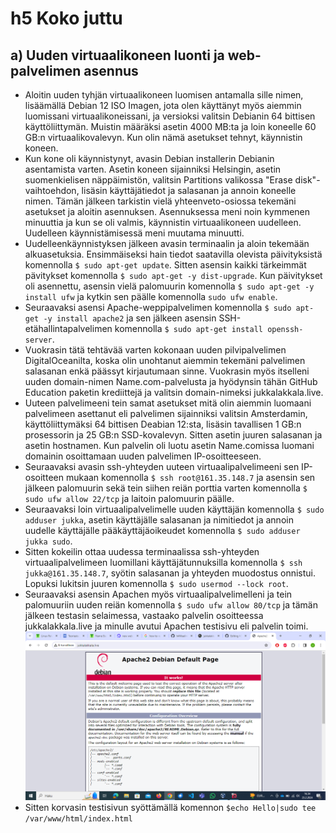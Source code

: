 # h5 Koko juttu
## a) Uuden virtuaalikoneen luonti ja web-palvelimen asennus
- Aloitin uuden tyhjän virtuaalikoneen luomisen antamalla sille nimen, lisäämällä Debian 12 ISO Imagen, jota olen käyttänyt myös aiemmin luomissani virtuaalikoneissani, ja versioksi valitsin
Debianin 64 bittisen käyttöliittymän. Muistin määräksi asetin 4000 MB:ta ja loin koneelle 60 GB:n virtuaalikovalevyn. Kun olin nämä asetukset tehnyt, käynnistin koneen.
- Kun kone oli käynnistynyt, avasin Debian installerin Debianin asentamista varten. Asetin koneen sijainniksi Helsingin, asetin suomenkielisen näppäimistön, valitsin Partitions valikossa
"Erase disk"-vaihtoehdon, lisäsin käyttäjätiedot ja salasanan ja annoin koneelle nimen. Tämän jälkeen tarkistin vielä yhteenveto-osiossa tekemäni asetukset ja aloitin asennuksen. Asennuksessa
meni noin kymmenen minuuttia ja kun se oli valmis, käynnistin virtuaalikoneen uudelleen. Uudelleen käynnistämisessä meni muutama minuutti.
- Uudelleenkäynnistyksen jälkeen avasin terminaalin ja aloin tekemään alkuasetuksia. Ensimmäiseksi hain tiedot saatavilla olevista päivityksistä komennolla
    ```$ sudo apt-get update```.
Sitten asensin kaikki tärkeimmät pävitykset komennolla
    ```$ sudo apt-get -y dist-upgrade```.
Kun päivitykset oli asennettu, asensin vielä palomuurin komennolla
    ```$ sudo apt-get -y install ufw``` ja kytkin sen päälle komennolla
    ```sudo ufw enable```.
- Seuraavaksi asensi Apache-weppipalvelimen komennolla
    ```$ sudo apt-get -y install apache2``` ja sen jälkeen asensin SSH-etähallintapalvelimen komennolla
    ```$ sudo apt-get install openssh-server```.
- Vuokrasin tätä tehtävää varten kokonaan uuden pilvipalvelimen DigitalOceanilta, koska olin unohtanut aiemmin tekemäni palvelimen salasanan enkä päässyt kirjautumaan sinne. Vuokrasin myös itselleni uuden domain-nimen Name.com-palvelusta ja hyödynsin tähän GitHub Education paketin krediittejä ja valitsin domain-nimeksi jukkalakkala.live.
- Uuteen palvelimeeni tein samat asetukset mitä olin aiemmin luomaani palvelimeen asettanut eli palvelimen sijainniksi valitsin Amsterdamin, käyttöliittymäksi 64 bittisen Deabian 12:sta, lisäsin tavallisen 1 GB:n prosessorin ja 25 GB:n SSD-kovalevyn. Sitten asetin juuren salasanan ja asetin hostnamen. Kun palvelin oli luotu asetin Name.comissa luomani domainin osoittamaan uuden palvelimen IP-osoitteeseen.
- Seuraavaksi avasin ssh-yhteyden uuteen virtuaalipalvelimeeni sen IP-osoitteen mukaan komennolla
    ```$ ssh root@161.35.148.7```   ja asensin sen jälkeen palomuurin sekä tein siihen reiän porttia varten komennolla
    ```$ sudo ufw allow 22/tcp``` ja laitoin palomuurin päälle.
- Seuraavaksi loin virtuaalipalvelimelle uuden käyttäjän komennolla
    ```$ sudo adduser jukka```, asetin käyttäjälle salasanan ja nimitiedot ja annoin uudelle käyttäjälle pääkäyttäjäoikeudet komennolla
    ```$ sudo adduser jukka sudo```.
- Sitten kokeilin ottaa uudessa terminaalissa ssh-yhteyden virtuaalipalvelimeen luomillani käyttäjätunnuksilla komennolla
    ```$ ssh jukka@161.35.148.7```, syötin salasanan ja yhteyden muodostus onnistui. Lopuksi lukitsin juuren komennolla
    ```$ sudo usermod --lock root```.
- Seuraavaksi asensin Apachen myös virtuaalipalvelimelleni ja tein palomuuriin uuden reiän komennolla
    ```$ sudo ufw allow 80/tcp``` ja tämän jälkeen testasin selaimessa, vastaako palvelin osoitteessa jukkalakkala.live ja minulle avutui Apachen testisivu eli palvelin toimi.
![Näyttökuva (46).png](https://github.com/JukkaLak/h5Kokojuttu/blob/main/N%C3%A4ytt%C3%B6kuva%20(46).png)
- Sitten korvasin testisivun syöttämällä komennon
    ```$echo Hello|sudo tee /var/www/html/index.html```

 



